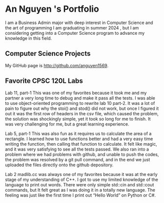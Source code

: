 
# An Nguyen 's Portfolio

I am a Business Admin major with deep interest in Computer Science and the art of programming
I am graduating in summer 2024 , but I am considering getting into a Computer Science program to advance my knowledge in this field. 

## Computer Science Projects

My GitHub page is http://github.com/anguyen1569.

## Favorite CPSC 120L Labs

Lab 11, part-1 
This was one of my favorites because it took me and my partner a very long time to debug and make it pass all the tests.  I was able to use object-oriented programming to rewrite lab 10 part-2. It was a lot of pain to figure out why the stoi() and stod() did not work, but once I figured it out it was the first row of headers in the csv file, which caused the problem, the solution was shockingly simple, yet it took so long for me to finish.  It was very challenging for me, but a great learning experience.


Lab 5, part-1 
This was also fun as it requires us to calculate the area of a rectangle. I learned how to use functions better and had a very easy time writing the function, then calling that function to calculate. It felt like magic, and it was very satisfying to see all the tests passed. We also ran into a problem where we had problems with github, and unable to push the codes, the problem was resolved by a git pull command, and in the end we just uploaded the files directly onto the github depository.


Lab 2
madlib.cc was always one of my favorites because it was at the early stage of my understanding of C++. I got to use my limited knowledge of the language to print out words. There were only simple std::cin and std::cout commands, but It felt great as I was doing it in a totally new language. The feeling was just like the first time I print out “Hello World” on Python or C#.
